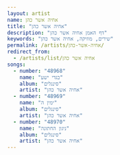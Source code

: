 ```yaml
---
layout: artist
name: אחיה אשר כהן
title: "אחיה אשר כהן"
description: "דף האמן אחיה אשר כהן"
keywords: "שירים, מוזיקה, אחיה אשר כהן"
permalink: /artists/אחיה-אשר-כהן/
redirect_from:
  - /artists/list/אחיה אשר כהן
songs:
  - number: "48968"
    name: "בגדי ישע"
    album: "סינגלים"
    artist: "אחיה אשר כהן"
  - number: "48969"
    name: "ימין ה"
    album: "סינגלים"
    artist: "אחיה אשר כהן"
  - number: "48970"
    name: "ניגון החתונה"
    album: "סינגלים"
    artist: "אחיה אשר כהן"
---
```

